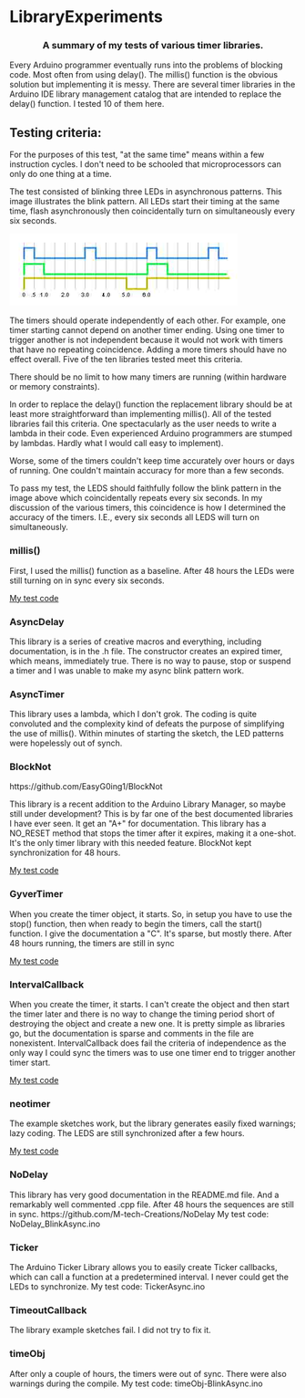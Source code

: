 # LibraryExperiments
<h3 align="center">A summary of my tests of various timer libraries.</h3>


Every Arduino programmer eventually runs into the problems of blocking code.  Most often from using delay().  The millis() function is the obvious solution but implementing it is messy.  There are several timer libraries in the Arduino IDE library management catalog that are intended to replace the delay() function.  I tested 10 of them here.

<h2>Testing criteria:</h2>
For the purposes of this test, "at the same time" means within a few instruction cycles. I don't need to be schooled that microprocessors can only do one thing at a time.

The test consisted of blinking three LEDs in asynchronous patterns.  This image illustrates the blink pattern.
All LEDs start their timing at the same time, flash asynchronously then coincidentally turn on simultaneously every six seconds.

![Blink Pattern](Async3.jpg)

The timers should operate independently of each other. For example, one timer starting cannot depend on another timer ending.  Using one timer to trigger another is not independent because it would not work with timers that have no repeating coincidence. Adding a more timers should have no effect overall. Five of the ten libraries tested meet this criteria.

There should be no limit to how many timers are running (within hardware or memory constraints).

In order to replace the delay() function the replacement library should be at least more straightforward than implementing millis().  All of the tested libraries fail this criteria. One spectacularly as the user needs to write a lambda in their code. Even experienced Arduino programmers are stumped by lambdas. Hardly what I would call easy to implement).

Worse, some of the timers couldn't keep time accurately over hours or days of running. One couldn't maintain accuracy for more than a few seconds.

To pass my test, the LEDS should faithfully follow the blink pattern in the image above which coincidentally repeats every six seconds.  In my discussion of the various timers, this coincidence is how I determined the accuracy of the timers. I.E., every six seconds all LEDS will turn on simultaneously.


<h3>millis()</h3>
First, I used the millis() function as a baseline.
After 48 hours the LEDs were still turning on in sync every six seconds.

[My test code](src/millis_BlinkAsync3)

<h3>AsyncDelay</h3>
This library is a series of creative macros and everything, including documentation, is in the .h file.
The constructor creates an expired timer, which means, immediately true. There is no way to pause, stop or suspend a timer and I was unable to make my async blink pattern work.

<h3>AsyncTimer</h3>
This library uses a lambda, which I don't grok. The coding is quite convoluted and the complexity kind of defeats the purpose of simplifying the use of millis(). Within minutes of starting the sketch, the LED patterns were hopelessly out of synch.

<h3>BlockNot</h3>
https://github.com/EasyG0ing1/BlockNot

This library is a recent addition to the Arduino Library Manager, so maybe still under development? This is by far one of the best documented libraries I have ever seen. It get an "A+" for documentation. This library has a NO_RESET method that stops the timer after it expires, making it a one-shot. It's the only timer library with this needed feature. BlockNot kept synchronization for 48 hours.

[My test code](src/BlockNot-BlinkAsync.ino)

<h3>GyverTimer</h3>
When you create the timer object, it starts. So, in setup you have to use the stop() function, then when ready to begin the timers, call the start() function. I give the documentation a "C". It's sparse, but mostly there.  After 48 hours running, the timers are still in sync

[My test code](src/GyverTimer-BlinkAsync.ino)

<h3>IntervalCallback</h3>
When you create the timer, it starts.  I can't create the object and then start the timer later and there is no way to change the timing period short of destroying the object and create a new one. It is pretty simple as libraries go, but the documentation is sparse and comments in the file are nonexistent. IntervalCallback does fail the criteria of independence as the only way I could sync the timers was to use one timer end to trigger another timer start.

[My test code](src/IntervalCallback_BlinkAsync.ino)

<h3>neotimer</h3>
The example sketches work, but the library generates easily fixed warnings; lazy coding.  The LEDS are still synchronized after a few hours.

[My test code](src/neoTimer-BlinkAsync.ino)

<h3>NoDelay</h3>
This library has very good documentation in the README.md file. And a remarkably well commented .cpp file.  After 48 hours the sequences are still in sync.
https://github.com/M-tech-Creations/NoDelay
My test code: NoDelay_BlinkAsync.ino

<h3>Ticker</h3>
The Arduino Ticker Library allows you to easily create Ticker callbacks, which can call a function at a predetermined interval. I never could get the LEDs to synchronize.
My test code: TickerAsync.ino

<h3>TimeoutCallback</h3>
The library example sketches fail. I did not try to fix it.

<h3>timeObj</h3>
After only a couple of hours, the timers were out of sync. There were also warnings during the compile.
My test code: timeObj-BlinkAsync.ino
